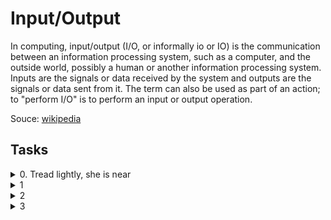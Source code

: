 # Input/Output

In computing, input/output (I/O, or informally io or IO) is the communication between an information processing system, such as a computer, and the outside world, possibly a human or another information processing system. Inputs are the signals or data received by the system and outputs are the signals or data sent from it. The term can also be used as part of an action; to "perform I/O" is to perform an input or output operation.

Souce: [wikipedia](https://en.wikipedia.org/wiki/Input/output)

## Tasks

<details><summary>0. Tread lightly, she is near</summary>
<p>Write a function that reads a text file and prints it to the POSIX standard output.</p>
<p>* Prototype: ssize_t read_textfile(const char *filename, size_t letters);</p>
* where letters is the number of letters it should read and print
* returns the actual number of letters it could read and print
* if the file can not be opened or read, return 0
* if filename is NULL return 0
* if write fails or does not write the expected amount of bytes, return 0
</details>

<details><summary>1</summary>
</details>
<details><summary>2</summary>
</details>
<details><summary>3</summary>
</details>